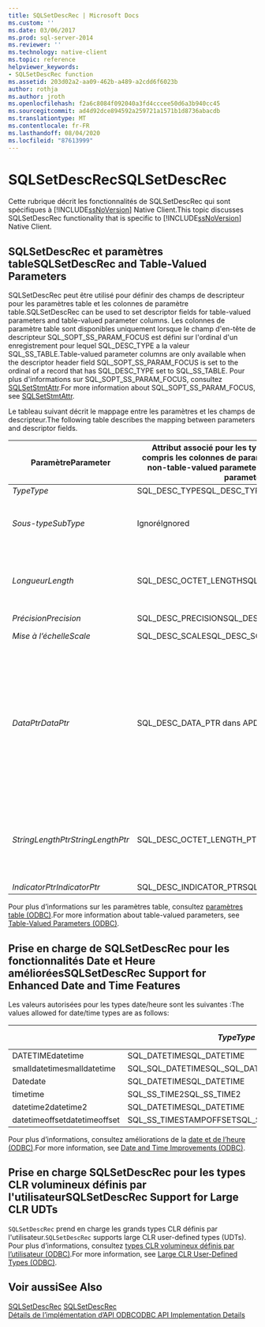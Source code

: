 ```yaml
---
title: SQLSetDescRec | Microsoft Docs
ms.custom: ''
ms.date: 03/06/2017
ms.prod: sql-server-2014
ms.reviewer: ''
ms.technology: native-client
ms.topic: reference
helpviewer_keywords:
- SQLSetDescRec function
ms.assetid: 203d02a2-aa09-462b-a489-a2cdd6f6023b
author: rothja
ms.author: jroth
ms.openlocfilehash: f2a6c8084f092040a3fd4cccee50d6a3b940cc45
ms.sourcegitcommit: ad4d92dce894592a259721a1571b1d8736abacdb
ms.translationtype: MT
ms.contentlocale: fr-FR
ms.lasthandoff: 08/04/2020
ms.locfileid: "87613999"
---
```

# <a name="sqlsetdescrec"></a><span data-ttu-id="37e4b-102">SQLSetDescRec</span><span class="sxs-lookup"><span data-stu-id="37e4b-102">SQLSetDescRec</span></span>
  <span data-ttu-id="37e4b-103">Cette rubrique décrit les fonctionnalités de SQLSetDescRec qui sont spécifiques à [!INCLUDE[ssNoVersion](../../includes/ssnoversion-md.md)] Native Client.</span><span class="sxs-lookup"><span data-stu-id="37e4b-103">This topic discusses SQLSetDescRec functionality that is specific to [!INCLUDE[ssNoVersion](../../includes/ssnoversion-md.md)] Native Client.</span></span>  
  
## <a name="sqlsetdescrec-and-table-valued-parameters"></a><span data-ttu-id="37e4b-104">SQLSetDescRec et paramètres table</span><span class="sxs-lookup"><span data-stu-id="37e4b-104">SQLSetDescRec and Table-Valued Parameters</span></span>  
 <span data-ttu-id="37e4b-105">SQLSetDescRec peut être utilisé pour définir des champs de descripteur pour les paramètres table et les colonnes de paramètre table.</span><span class="sxs-lookup"><span data-stu-id="37e4b-105">SQLSetDescRec can be used to set descriptor fields for table-valued parameters and table-valued parameter columns.</span></span> <span data-ttu-id="37e4b-106">Les colonnes de paramètre table sont disponibles uniquement lorsque le champ d'en-tête de descripteur SQL_SOPT_SS_PARAM_FOCUS est défini sur l'ordinal d'un enregistrement pour lequel SQL_DESC_TYPE a la valeur SQL_SS_TABLE.</span><span class="sxs-lookup"><span data-stu-id="37e4b-106">Table-valued parameter columns are only available when the descriptor header field SQL_SOPT_SS_PARAM_FOCUS is set to the ordinal of a record that has SQL_DESC_TYPE set to SQL_SS_TABLE.</span></span> <span data-ttu-id="37e4b-107">Pour plus d'informations sur SQL_SOPT_SS_PARAM_FOCUS, consultez [SQLSetStmtAttr](sqlsetstmtattr.md).</span><span class="sxs-lookup"><span data-stu-id="37e4b-107">For more information about SQL_SOPT_SS_PARAM_FOCUS, see [SQLSetStmtAttr](sqlsetstmtattr.md).</span></span>  
  
 <span data-ttu-id="37e4b-108">Le tableau suivant décrit le mappage entre les paramètres et les champs de descripteur.</span><span class="sxs-lookup"><span data-stu-id="37e4b-108">The following table describes the mapping between parameters and descriptor fields.</span></span>  
  
|<span data-ttu-id="37e4b-109">Paramètre</span><span class="sxs-lookup"><span data-stu-id="37e4b-109">Parameter</span></span>|<span data-ttu-id="37e4b-110">Attribut associé pour les types de paramètre non table, y compris les colonnes de paramètres table</span><span class="sxs-lookup"><span data-stu-id="37e4b-110">Related attribute for non-table-valued parameter types, including table-valued parameter columns</span></span>|<span data-ttu-id="37e4b-111">Attribut associé pour les paramètres table</span><span class="sxs-lookup"><span data-stu-id="37e4b-111">Related attribute for table-valued parameters</span></span>|  
|---------------|--------------------------------------------------------------------------------------------------------|----------------------------------------------------|  
|<span data-ttu-id="37e4b-112">*Type*</span><span class="sxs-lookup"><span data-stu-id="37e4b-112">*Type*</span></span>|<span data-ttu-id="37e4b-113">SQL_DESC_TYPE</span><span class="sxs-lookup"><span data-stu-id="37e4b-113">SQL_DESC_TYPE</span></span>|<span data-ttu-id="37e4b-114">SQL_SS_TABLE</span><span class="sxs-lookup"><span data-stu-id="37e4b-114">SQL_SS_TABLE</span></span>|  
|<span data-ttu-id="37e4b-115">*Sous-type*</span><span class="sxs-lookup"><span data-stu-id="37e4b-115">*SubType*</span></span>|<span data-ttu-id="37e4b-116">Ignoré</span><span class="sxs-lookup"><span data-stu-id="37e4b-116">Ignored</span></span>|<span data-ttu-id="37e4b-117">Pour les enregistrements de type SQL_DATETIME ou SQL_INTERVAL, affectez la valeur SQL_DESC_DATETIME_INTERVAL_CODE.</span><span class="sxs-lookup"><span data-stu-id="37e4b-117">For records of type SQL_DATETIME or SQL_INTERVAL, set this to SQL_DESC_DATETIME_INTERVAL_CODE.</span></span>|  
|<span data-ttu-id="37e4b-118">*Longueur*</span><span class="sxs-lookup"><span data-stu-id="37e4b-118">*Length*</span></span>|<span data-ttu-id="37e4b-119">SQL_DESC_OCTET_LENGTH</span><span class="sxs-lookup"><span data-stu-id="37e4b-119">SQL_DESC_OCTET_LENGTH</span></span>|<span data-ttu-id="37e4b-120">Longueur du nom du type de paramètre table.</span><span class="sxs-lookup"><span data-stu-id="37e4b-120">The length of the table-valued parameter type name.</span></span> <span data-ttu-id="37e4b-121">Cela peut être SQL_NTS si le nom de type se termine par une valeur NULL ou zéro si le nom de type de paramètre table n'est pas requis.</span><span class="sxs-lookup"><span data-stu-id="37e4b-121">This can be SQL_NTS if the type name is null terminated, or zero if the table-valued parameter type name is not required.</span></span>|  
|<span data-ttu-id="37e4b-122">*Précision*</span><span class="sxs-lookup"><span data-stu-id="37e4b-122">*Precision*</span></span>|<span data-ttu-id="37e4b-123">SQL_DESC_PRECISION</span><span class="sxs-lookup"><span data-stu-id="37e4b-123">SQL_DESC_PRECISION</span></span>|<span data-ttu-id="37e4b-124">SQL_DESC_ARRAY_SIZE</span><span class="sxs-lookup"><span data-stu-id="37e4b-124">SQL_DESC_ARRAY_SIZE</span></span>|  
|<span data-ttu-id="37e4b-125">*Mise à l’échelle*</span><span class="sxs-lookup"><span data-stu-id="37e4b-125">*Scale*</span></span>|<span data-ttu-id="37e4b-126">SQL_DESC_SCALE</span><span class="sxs-lookup"><span data-stu-id="37e4b-126">SQL_DESC_SCALE</span></span>|<span data-ttu-id="37e4b-127">Inutilisé.</span><span class="sxs-lookup"><span data-stu-id="37e4b-127">Unused.</span></span> <span data-ttu-id="37e4b-128">Ce paramètre doit être nul.</span><span class="sxs-lookup"><span data-stu-id="37e4b-128">This parameter should be zero.</span></span>|  
|<span data-ttu-id="37e4b-129">*DataPtr*</span><span class="sxs-lookup"><span data-stu-id="37e4b-129">*DataPtr*</span></span>|<span data-ttu-id="37e4b-130">SQL_DESC_DATA_PTR dans APD</span><span class="sxs-lookup"><span data-stu-id="37e4b-130">SQL_DESC_DATA_PTR in APD</span></span>|<span data-ttu-id="37e4b-131">SQL_CA_SS_TYPE_NAME</span><span class="sxs-lookup"><span data-stu-id="37e4b-131">SQL_CA_SS_TYPE_NAME</span></span><br /><br /> <span data-ttu-id="37e4b-132">Ce paramètre est facultatif pour les appels de procédure stockée et NULL peut être spécifié s'il n'est pas requis.</span><span class="sxs-lookup"><span data-stu-id="37e4b-132">This parameter is optional for stored procedure calls, and NULL can be specified if it is not required.</span></span> <span data-ttu-id="37e4b-133">Ce paramètre doit être spécifié pour les instructions SQL qui ne sont pas des appels de procédure.</span><span class="sxs-lookup"><span data-stu-id="37e4b-133">This parameter must be specified for SQL statements that are not procedure calls.</span></span><br /><br /> <span data-ttu-id="37e4b-134">*DataPtr* sert également de valeur unique que l’application peut utiliser pour identifier ce paramètre table lorsque la liaison de ligne variable est utilisée.</span><span class="sxs-lookup"><span data-stu-id="37e4b-134">*DataPtr* also serves as a unique value that the application can use to identify this table-valued parameter when variable row binding is used.</span></span>|  
|<span data-ttu-id="37e4b-135">*StringLengthPtr*</span><span class="sxs-lookup"><span data-stu-id="37e4b-135">*StringLengthPtr*</span></span>|<span data-ttu-id="37e4b-136">SQL_DESC_OCTET_LENGTH_PTR</span><span class="sxs-lookup"><span data-stu-id="37e4b-136">SQL_DESC_OCTET_LENGTH_PTR</span></span>|<span data-ttu-id="37e4b-137">SQL_DESC_OCTET_LENGTH_PTR</span><span class="sxs-lookup"><span data-stu-id="37e4b-137">SQL_DESC_OCTET_LENGTH_PTR</span></span><br /><br /> <span data-ttu-id="37e4b-138">Pour un paramètre table, il s'agit du nombre de lignes à transférer ou SQL_DATA_AT_EXEC.</span><span class="sxs-lookup"><span data-stu-id="37e4b-138">For a table-valued parameter, this is the number of rows to transfer or SQL_DATA_AT_EXEC.</span></span> <span data-ttu-id="37e4b-139">Il s’agit d’un pointeur vers une valeur qui contient le nombre de lignes à transférer avec SQLExecDirect.</span><span class="sxs-lookup"><span data-stu-id="37e4b-139">This is a pointer to a value that holds the number of rows to transfer with SQLExecDirect.</span></span>|  
|<span data-ttu-id="37e4b-140">*IndicatorPtr*</span><span class="sxs-lookup"><span data-stu-id="37e4b-140">*IndicatorPtr*</span></span>|<span data-ttu-id="37e4b-141">SQL_DESC_INDICATOR_PTR</span><span class="sxs-lookup"><span data-stu-id="37e4b-141">SQL_DESC_INDICATOR_PTR</span></span>|<span data-ttu-id="37e4b-142">SQL_DESC_INDICATOR_PTR</span><span class="sxs-lookup"><span data-stu-id="37e4b-142">SQL_DESC_INDICATOR_PTR</span></span>|  
  
 <span data-ttu-id="37e4b-143">Pour plus d’informations sur les paramètres table, consultez [paramètres table &#40;ODBC&#41;](../native-client-odbc-table-valued-parameters/table-valued-parameters-odbc.md).</span><span class="sxs-lookup"><span data-stu-id="37e4b-143">For more information about table-valued parameters, see [Table-Valued Parameters &#40;ODBC&#41;](../native-client-odbc-table-valued-parameters/table-valued-parameters-odbc.md).</span></span>  
  
## <a name="sqlsetdescrec-support-for-enhanced-date-and-time-features"></a><span data-ttu-id="37e4b-144">Prise en charge de SQLSetDescRec pour les fonctionnalités Date et Heure améliorées</span><span class="sxs-lookup"><span data-stu-id="37e4b-144">SQLSetDescRec Support for Enhanced Date and Time Features</span></span>  
 <span data-ttu-id="37e4b-145">Les valeurs autorisées pour les types date/heure sont les suivantes :</span><span class="sxs-lookup"><span data-stu-id="37e4b-145">The values allowed for date/time types are as follows:</span></span>  
  
||<span data-ttu-id="37e4b-146">*Type*</span><span class="sxs-lookup"><span data-stu-id="37e4b-146">*Type*</span></span>|<span data-ttu-id="37e4b-147">*Sous-type*</span><span class="sxs-lookup"><span data-stu-id="37e4b-147">*SubType*</span></span>|<span data-ttu-id="37e4b-148">*Longueur*</span><span class="sxs-lookup"><span data-stu-id="37e4b-148">*Length*</span></span>|<span data-ttu-id="37e4b-149">*Précision*</span><span class="sxs-lookup"><span data-stu-id="37e4b-149">*Precision*</span></span>|<span data-ttu-id="37e4b-150">*Mise à l’échelle*</span><span class="sxs-lookup"><span data-stu-id="37e4b-150">*Scale*</span></span>|  
|-|------------|---------------|--------------|-----------------|-------------|  
|<span data-ttu-id="37e4b-151">DATETIME</span><span class="sxs-lookup"><span data-stu-id="37e4b-151">datetime</span></span>|<span data-ttu-id="37e4b-152">SQL_DATETIME</span><span class="sxs-lookup"><span data-stu-id="37e4b-152">SQL_DATETIME</span></span>|<span data-ttu-id="37e4b-153">SQL_CODE_TIMESTAMP</span><span class="sxs-lookup"><span data-stu-id="37e4b-153">SQL_CODE_TIMESTAMP</span></span>|<span data-ttu-id="37e4b-154">4</span><span class="sxs-lookup"><span data-stu-id="37e4b-154">4</span></span>|<span data-ttu-id="37e4b-155">3</span><span class="sxs-lookup"><span data-stu-id="37e4b-155">3</span></span>|<span data-ttu-id="37e4b-156">3</span><span class="sxs-lookup"><span data-stu-id="37e4b-156">3</span></span>|  
|<span data-ttu-id="37e4b-157">smalldatetime</span><span class="sxs-lookup"><span data-stu-id="37e4b-157">smalldatetime</span></span>|<span data-ttu-id="37e4b-158">SQL_SQL_DATETIME</span><span class="sxs-lookup"><span data-stu-id="37e4b-158">SQL_SQL_DATETIME</span></span>|<span data-ttu-id="37e4b-159">SQL_CODE_TIMESTAMP</span><span class="sxs-lookup"><span data-stu-id="37e4b-159">SQL_CODE_TIMESTAMP</span></span>|<span data-ttu-id="37e4b-160">8</span><span class="sxs-lookup"><span data-stu-id="37e4b-160">8</span></span>|<span data-ttu-id="37e4b-161">0</span><span class="sxs-lookup"><span data-stu-id="37e4b-161">0</span></span>|<span data-ttu-id="37e4b-162">0</span><span class="sxs-lookup"><span data-stu-id="37e4b-162">0</span></span>|  
|<span data-ttu-id="37e4b-163">Date</span><span class="sxs-lookup"><span data-stu-id="37e4b-163">date</span></span>|<span data-ttu-id="37e4b-164">SQL_DATETIME</span><span class="sxs-lookup"><span data-stu-id="37e4b-164">SQL_DATETIME</span></span>|<span data-ttu-id="37e4b-165">SQL_CODE_DATE</span><span class="sxs-lookup"><span data-stu-id="37e4b-165">SQL_CODE_DATE</span></span>|<span data-ttu-id="37e4b-166">6</span><span class="sxs-lookup"><span data-stu-id="37e4b-166">6</span></span>|<span data-ttu-id="37e4b-167">0</span><span class="sxs-lookup"><span data-stu-id="37e4b-167">0</span></span>|<span data-ttu-id="37e4b-168">0</span><span class="sxs-lookup"><span data-stu-id="37e4b-168">0</span></span>|  
|<span data-ttu-id="37e4b-169">time</span><span class="sxs-lookup"><span data-stu-id="37e4b-169">time</span></span>|<span data-ttu-id="37e4b-170">SQL_SS_TIME2</span><span class="sxs-lookup"><span data-stu-id="37e4b-170">SQL_SS_TIME2</span></span>|<span data-ttu-id="37e4b-171">0</span><span class="sxs-lookup"><span data-stu-id="37e4b-171">0</span></span>|<span data-ttu-id="37e4b-172">10</span><span class="sxs-lookup"><span data-stu-id="37e4b-172">10</span></span>|<span data-ttu-id="37e4b-173">0..7</span><span class="sxs-lookup"><span data-stu-id="37e4b-173">0..7</span></span>|<span data-ttu-id="37e4b-174">0..7</span><span class="sxs-lookup"><span data-stu-id="37e4b-174">0..7</span></span>|  
|<span data-ttu-id="37e4b-175">datetime2</span><span class="sxs-lookup"><span data-stu-id="37e4b-175">datetime2</span></span>|<span data-ttu-id="37e4b-176">SQL_DATETIME</span><span class="sxs-lookup"><span data-stu-id="37e4b-176">SQL_DATETIME</span></span>|<span data-ttu-id="37e4b-177">SQL_CODE_TIMESTAMP</span><span class="sxs-lookup"><span data-stu-id="37e4b-177">SQL_CODE_TIMESTAMP</span></span>|<span data-ttu-id="37e4b-178">16</span><span class="sxs-lookup"><span data-stu-id="37e4b-178">16</span></span>|<span data-ttu-id="37e4b-179">0..7</span><span class="sxs-lookup"><span data-stu-id="37e4b-179">0..7</span></span>|<span data-ttu-id="37e4b-180">0..7</span><span class="sxs-lookup"><span data-stu-id="37e4b-180">0..7</span></span>|  
|<span data-ttu-id="37e4b-181">datetimeoffset</span><span class="sxs-lookup"><span data-stu-id="37e4b-181">datetimeoffset</span></span>|<span data-ttu-id="37e4b-182">SQL_SS_TIMESTAMPOFFSET</span><span class="sxs-lookup"><span data-stu-id="37e4b-182">SQL_SS_TIMESTAMPOFFSET</span></span>|<span data-ttu-id="37e4b-183">0</span><span class="sxs-lookup"><span data-stu-id="37e4b-183">0</span></span>|<span data-ttu-id="37e4b-184">20</span><span class="sxs-lookup"><span data-stu-id="37e4b-184">20</span></span>|<span data-ttu-id="37e4b-185">0..7</span><span class="sxs-lookup"><span data-stu-id="37e4b-185">0..7</span></span>|<span data-ttu-id="37e4b-186">0..7</span><span class="sxs-lookup"><span data-stu-id="37e4b-186">0..7</span></span>|  
  
 <span data-ttu-id="37e4b-187">Pour plus d’informations, consultez améliorations de la [date et de l’heure &#40;ODBC&#41;](../native-client-odbc-date-time/date-and-time-improvements-odbc.md).</span><span class="sxs-lookup"><span data-stu-id="37e4b-187">For more information, see [Date and Time Improvements &#40;ODBC&#41;](../native-client-odbc-date-time/date-and-time-improvements-odbc.md).</span></span>  
  
## <a name="sqlsetdescrec-support-for-large-clr-udts"></a><span data-ttu-id="37e4b-188">Prise en charge SQLSetDescRec pour les types CLR volumineux définis par l'utilisateur</span><span class="sxs-lookup"><span data-stu-id="37e4b-188">SQLSetDescRec Support for Large CLR UDTs</span></span>  
 <span data-ttu-id="37e4b-189">`SQLSetDescRec` prend en charge les grands types CLR définis par l'utilisateur.</span><span class="sxs-lookup"><span data-stu-id="37e4b-189">`SQLSetDescRec` supports large CLR user-defined types (UDTs).</span></span> <span data-ttu-id="37e4b-190">Pour plus d’informations, consultez [types CLR volumineux définis par l’utilisateur &#40;ODBC&#41;](../native-client/odbc/large-clr-user-defined-types-odbc.md).</span><span class="sxs-lookup"><span data-stu-id="37e4b-190">For more information, see [Large CLR User-Defined Types &#40;ODBC&#41;](../native-client/odbc/large-clr-user-defined-types-odbc.md).</span></span>  
  
## <a name="see-also"></a><span data-ttu-id="37e4b-191">Voir aussi</span><span class="sxs-lookup"><span data-stu-id="37e4b-191">See Also</span></span>  
 <span data-ttu-id="37e4b-192">[SQLSetDescRec](https://go.microsoft.com/fwlink/?LinkId=80704) </span><span class="sxs-lookup"><span data-stu-id="37e4b-192">[SQLSetDescRec](https://go.microsoft.com/fwlink/?LinkId=80704) </span></span>  
 [<span data-ttu-id="37e4b-193">Détails de l’implémentation d’API ODBC</span><span class="sxs-lookup"><span data-stu-id="37e4b-193">ODBC API Implementation Details</span></span>](odbc-api-implementation-details.md)  
  
  
